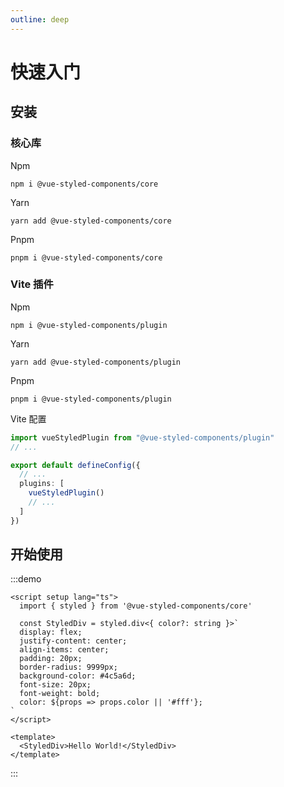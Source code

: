 ```yaml
---
outline: deep
---
```


# 快速入门

## 安装

### 核心库

Npm

```shell
npm i @vue-styled-components/core
```

Yarn

```shell
yarn add @vue-styled-components/core
```

Pnpm

```shell
pnpm i @vue-styled-components/core
```

### Vite 插件



Npm

```shell
npm i @vue-styled-components/plugin
```

Yarn

```shell
yarn add @vue-styled-components/plugin
```

Pnpm

```shell
pnpm i @vue-styled-components/plugin
```

Vite 配置

```ts
import vueStyledPlugin from "@vue-styled-components/plugin"
// ...

export default defineConfig({
  // ...
  plugins: [
    vueStyledPlugin()
    // ...
  ]
})
```

## 开始使用

:::demo

```vue
<script setup lang="ts">
  import { styled } from '@vue-styled-components/core'

  const StyledDiv = styled.div<{ color?: string }>`
  display: flex;
  justify-content: center;
  align-items: center;
  padding: 20px;
  border-radius: 9999px;
  background-color: #4c5a6d;
  font-size: 20px;
  font-weight: bold;
  color: ${props => props.color || '#fff'};
`
</script>

<template>
  <StyledDiv>Hello World!</StyledDiv>
</template>
```

:::
